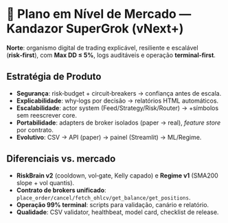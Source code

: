 # 🧠 Plano em Nível de Mercado — Kandazor SuperGrok (vNext+)
**Norte**: organismo digital de trading explicável, resiliente e escalável (**risk‑first**), com **Max DD ≤ 5%**, logs auditáveis e operação **terminal‑first**.

## Estratégia de Produto
- **Segurança**: risk‑budget + circuit‑breakers → confiança antes de escala.
- **Explicabilidade**: why‑logs por decisão → relatórios HTML automáticos.
- **Escalabilidade**: actor system (Feed/Strategy/Risk/Router) → +símbolos sem reescrever core.
- **Portabilidade**: adapters de broker isolados (paper → real), *feature store* por contrato.
- **Evolutivo**: CSV → API (paper) → painel (Streamlit) → ML/Regime.

## Diferenciais vs. mercado
- **RiskBrain v2** (cooldown, vol‑gate, Kelly capado) e **Regime v1** (SMA200 slope + vol quantis).
- **Contrato de brokers unificado**: `place_order/cancel/fetch_ohlcv/get_balance/get_positions`.
- **Operação 99% terminal**: scripts para validação, canário e relatório.
- **Qualidade**: CSV validator, healthbeat, model card, checklist de release.

